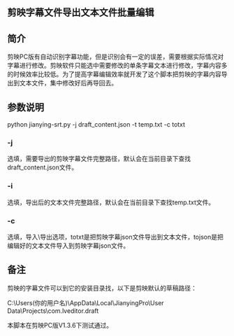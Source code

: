 ## 剪映字幕文件导出文本文件批量编辑

简介
---

剪映PC版有自动识别字幕功能，但是识别会有一定的误差，需要根据实际情况对字幕进行修改。剪映软件只能选中需要修改的单条字幕文本进行修改，字幕内容多的时候效率比较低。为了提高字幕编辑效率就开发了这个脚本把剪映的字幕内容导出到文本文件，集中修改好后再导回去。

参数说明
---
python jianying-srt.py -j draft_content.json -t temp.txt -c totxt

### -j
选填，需要导出的剪映字幕文件完整路径，默认会在当前目录下查找draft_content.json文件。

### -i
选填，导出后的文本文件完整路径，默认会在当前目录下查找temp.txt文件。

### -c
选填，导入\导出选项，totxt是把剪映字幕json文件导出到文本文件，tojson是把编辑好的文本文件导入到剪映字幕json文件。

备注
---
剪映的字幕文件可以到它的安装目录找，以下是剪映默认的草稿路径：

C:\Users\(你的用户名)\AppData\Local\JianyingPro\User Data\Projects\com.lveditor.draft

本脚本在剪映PC版V1.3.6下测试通过。

